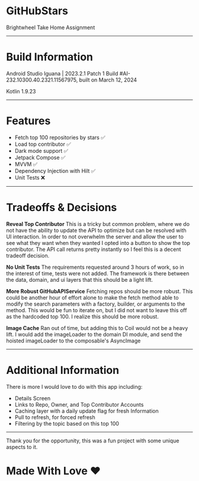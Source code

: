 # GitHubStars
 Brightwheel Take Home Assignment

---

# Build Information

Android Studio Iguana | 2023.2.1 Patch 1
Build #AI-232.10300.40.2321.11567975, built on March 12, 2024

Kotlin 1.9.23

---

# Features
- Fetch top 100 repositories by stars ✅
- Load top contributor ✅
- Dark mode support ✅
- Jetpack Compose ✅
- MVVM ✅
- Dependency Injection with Hilt ✅
- Unit Tests ❌

---

# Tradeoffs & Decisions
**Reveal Top Contributor**
This is a tricky but common problem, where we do not have the ability to update
the API to optimize but can be resolved with UI interaction. In order to not
overwhelm the server and allow the user to see what they want when they wanted
I opted into a button to show the top contributor. The API call returns pretty
instantly so I feel this is a decent tradeoff decision.

**No Unit Tests**
The requirements requested around 3 hours of work, so in the interest of time,
tests were not added. The framework is there between the data, domain, and ui
layers that this should be a light lift.

**More Robust GitHubAPIService**
Fetching repos should be more robust. This could be another hour of effort alone
to make the fetch method able to modify the search parameters with a factory,
builder, or arguments to the method. This would be fun to iterate on, but I did
not want to leave this off as the hardcoded top 100. I realize this should be more
robust.

**Image Cache**
Ran out of time, but adding this to Coil would not be a heavy lift. I would add
the imageLoader to the domain DI module, and send the hoisted imageLoader to
the composable's AsyncImage

---

# Additional Information
There is more I would love to do with this app including:
- Details Screen
- Links to Repo, Owner, and Top Contributor Accounts
- Caching layer with a daily update flag for fresh Information
- Pull to refresh, for forced refresh
- Filtering by the topic based on this top 100

---
Thank you for the opportunity, this was a fun project with some unique aspects to it.
# Made With Love ❤️
